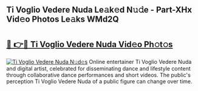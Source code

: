## Ti Voglio Vedere Nuda Le𝚊k𝚎d N𝚞𝚍e - Part-XHx Vid𝚎o Photos Le𝚊ks WMd2Q

# <h2><a href="http://fbef1pu.evod.top/?m=Ti+Voglio+Vedere+Nuda">🔗 👉🔴 Ti Voglio Vedere Nuda Vid𝚎o Ph𝚘t𝚘s</a></h2>

[![Ti Voglio Vedere Nuda N𝚞d𝚎s](https://i.imgur.com/8V9OHl7.gif)](http://fbef1pu.evod.top/?m=Ti+Voglio+Vedere+Nuda)
Online entertainer Ti Voglio Vedere Nuda and digital artist, celebrated for disseminating dance and lifestyle content through collaborative dance performances and short videos. The public's perception Ti Voglio Vedere Nuda of a public figure can change over time. 
